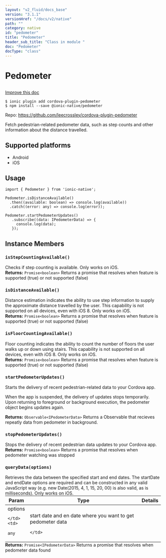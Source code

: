 ```yaml
---
layout: "v2_fluid/docs_base"
version: "3.1.1"
versionHref: "/docs/v2/native"
path: ""
category: native
id: "pedometer"
title: "Pedometer"
header_sub_title: "Class in module "
doc: "Pedometer"
docType: "class"
---
```








<h1 class="api-title">
  
  Pedometer
  

  

  </h1>

<a class="improve-v2-docs" href="http://github.com/driftyco/ionic-native/edit/master/src/@ionic-native/plugins/pedometer/index.ts#L14">
  Improve this doc
</a>



<!-- decorators -->





<pre><code>$ ionic plugin add cordova-plugin-pedometer
$ npm install --save @ionic-native/pedometer
</code></pre>
<p>Repo:
  <a href="https://github.com/leecrossley/cordova-plugin-pedometer">
    https://github.com/leecrossley/cordova-plugin-pedometer
  </a>
</p>

<!-- description -->

<p>Fetch pedestrian-related pedometer data,
such as step counts and other information about the distance travelled.</p>


<!-- @platforms tag -->
<h2>Supported platforms</h2>

<ul>
  <li>Android</li><li>iOS</li>
</ul>

<!-- @platforms tag end -->


<!-- if doc.decorators -->

<!-- @usage tag -->

<h2>Usage</h2>

<pre><code>import { Pedometer } from &#39;ionic-native&#39;;

Pedometer.isDistanceAvailable()
  .then((available: boolean) =&gt; console.log(available))
  .catch((error: any) =&gt; console.log(error));

Pedometer.startPedometerUpdates()
   .subscribe((data: IPedometerData) =&gt; {
     console.log(data);
   });
</code></pre>




<!-- @property tags -->




<!-- methods on the class -->

<h2>Instance Members</h2>
<div id="isStepCountingAvailable"></div>
<h3>
  <code>isStepCountingAvailable()</code>
  

</h3>
Checks if step counting is available. Only works on iOS.


<div class="return-value" markdown="1">
  <i class="icon ion-arrow-return-left"></i>
  <b>Returns:</b> 
<code>Promise&lt;boolean&gt;</code> Returns a promise that resolves when feature is supported (true) or not supported (false)
</div><div id="isDistanceAvailable"></div>
<h3>
  <code>isDistanceAvailable()</code>
  

</h3>
Distance estimation indicates the ability to use step information to supply the approximate distance travelled by the user.
This capability is not supported on all devices, even with iOS 8.
Only works on iOS.


<div class="return-value" markdown="1">
  <i class="icon ion-arrow-return-left"></i>
  <b>Returns:</b> 
<code>Promise&lt;boolean&gt;</code> Returns a promise that resolves when feature is supported (true) or not supported (false)
</div><div id="isFloorCountingAvailable"></div>
<h3>
  <code>isFloorCountingAvailable()</code>
  

</h3>
Floor counting indicates the ability to count the number of floors the user walks up or down using stairs.
This capability is not supported on all devices, even with iOS 8.
Only works on iOS.


<div class="return-value" markdown="1">
  <i class="icon ion-arrow-return-left"></i>
  <b>Returns:</b> 
<code>Promise&lt;boolean&gt;</code> Returns a promise that resolves when feature is supported (true) or not supported (false)
</div><div id="startPedometerUpdates"></div>
<h3>
  <code>startPedometerUpdates()</code>
  

</h3>
Starts the delivery of recent pedestrian-related data to your Cordova app.

When the app is suspended, the delivery of updates stops temporarily.
Upon returning to foreground or background execution, the pedometer object begins updates again.


<div class="return-value" markdown="1">
  <i class="icon ion-arrow-return-left"></i>
  <b>Returns:</b> 
<code>Observable&lt;IPedometerData&gt;</code> Returns a Observable that recieves repeatly data from pedometer in background.
</div><div id="stopPedometerUpdates"></div>
<h3>
  <code>stopPedometerUpdates()</code>
  

</h3>
Stops the delivery of recent pedestrian data updates to your Cordova app.


<div class="return-value" markdown="1">
  <i class="icon ion-arrow-return-left"></i>
  <b>Returns:</b> 
<code>Promise&lt;boolean&gt;</code> Returns a promise that resolves when pedometer watching was stopped
</div><div id="queryData"></div>
<h3>
  <code>queryData(options)</code>
  

</h3>
Retrieves the data between the specified start and end dates.
The startDate and endDate options are required and can be constructed in any valid JavaScript way
(e.g. new Date(2015, 4, 1, 15, 20, 00) is also valid, as is milliseconds).
Only works on iOS.
<table class="table param-table" style="margin:0;">
  <thead>
  <tr>
    <th>Param</th>
    <th>Type</th>
    <th>Details</th>
  </tr>
  </thead>
  <tbody>
  
  <tr>
    <td>
      options
      
    </td>
    <td>
      
<code>any</code>
    </td>
    <td>
      <p>start date and en date where you want to get pedometer data</p>

      
      
    </td>
  </tr>
  
  </tbody>
</table>

<div class="return-value" markdown="1">
  <i class="icon ion-arrow-return-left"></i>
  <b>Returns:</b> 
<code>Promise&lt;IPedometerData&gt;</code> Returns a promise that resolves when pedometer data found
</div>



<!-- other classes -->

<!-- end other classes -->

<!-- interfaces -->

<!-- end interfaces -->

<!-- related link --><!-- end content block -->


<!-- end body block -->

